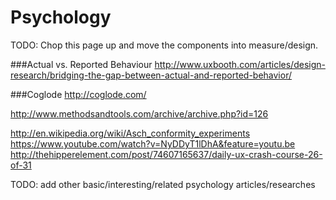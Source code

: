 # Psychology

TODO: Chop this page up and move the components into measure/design.

###Actual vs. Reported Behaviour
http://www.uxbooth.com/articles/design-research/bridging-the-gap-between-actual-and-reported-behavior/

###Coglode
http://coglode.com/

http://www.methodsandtools.com/archive/archive.php?id=126

http://en.wikipedia.org/wiki/Asch_conformity_experiments
https://www.youtube.com/watch?v=NyDDyT1lDhA&feature=youtu.be
http://thehipperelement.com/post/74607165637/daily-ux-crash-course-26-of-31

TODO: add other basic/interesting/related psychology articles/researches
